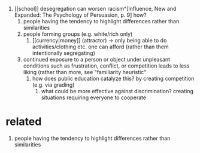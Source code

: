 1. [[school]] desegregation can worsen racism^[Influence, New and Expanded: The Psychology of Persuasion, p. 9] how?
	1. people having the tendency to highlight differences rather than similarities
	2. people forming groups (e.g. white/rich only)
		1. [[currency|money]] (attractor) → only being able to do activities/clothing etc. one can afford (rather than them intentionally segregating)
	3. continued exposure to a person or object under unpleasant conditions such as frustration, conflict, or competition leads to less liking (rather than more, see "familiarity heuristic"
		1. how does public education catalyze this? by creating competition (e.g. via grading)
			1. what could be more effective against discrimination? creating situations requiring everyone to cooperate

# related
1. people having the tendency to highlight differences rather than similarities